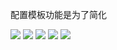 配置模板功能是为了简化

![](https://main.qcloudimg.com/raw/9ce5e9f4b3b151a4a652ef82db898789.png)
![](https://main.qcloudimg.com/raw/343b4c6e15834b9e3f283690682d0d9f.png)
![](https://main.qcloudimg.com/raw/0262a97fcccfee4b1c801d07336ff833.png)
![](https://main.qcloudimg.com/raw/fb79ed4313d582d24479bdc7d91219b7.png)
![](https://main.qcloudimg.com/raw/fc16a24acd87ebeb76289acb0198024f.png)